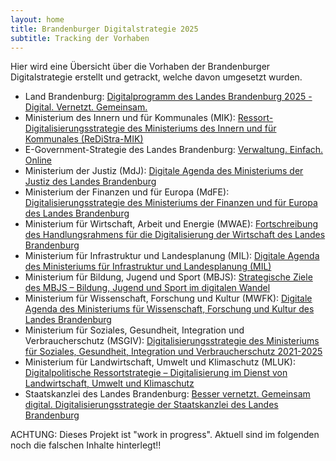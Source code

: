 ```yaml
---
layout: home
title: Brandenburger Digitalstrategie 2025
subtitle: Tracking der Vorhaben
---
```


Hier wird eine Übersicht über die Vorhaben der Brandenburger Digitalstrategie erstellt und getrackt, welche davon umgesetzt wurden.

* Land Brandenburg: [Digitalprogramm des Landes Brandenburg 2025 - Digital. Vernetzt. Gemeinsam.](https://digitalesbb.de/wp-content/uploads/2021/12/211214_dp25_Konsultationsfassung.pdf)
* Ministerium des Innern und für Kommunales (MIK): [Ressort-Digitalisierungsstrategie des Ministeriums des Innern und für Kommunales (ReDiStra-MIK)](https://digitalesbb.de/wp-content/uploads/2021/10/20211020_MIK_Digitalisierungsstrategie_V1_0_1.pdf)
* E-Government-Strategie des Landes Brandenburg: [Verwaltung. Einfach. Online](https://digitalesbb.de/wp-content/uploads/2021/09/20210921_eGovStrategie_LandBB.pdf)
* Ministerium der Justiz (MdJ): [Digitale Agenda des Ministeriums der Justiz des Landes Brandenburg](#)
* Ministerium der Finanzen und für Europa (MdFE): [Digitalisierungsstrategie des Ministeriums der Finanzen und für Europa des Landes Brandenburg](https://digitalesbb.de/wp-content/uploads/2021/10/398-21-MIL-Digitale-Agenda-MIL-Strategie.pdf)
* Ministerium für Wirtschaft, Arbeit und Energie (MWAE): [Fortschreibung des Handlungsrahmens für die Digitalisierung der Wirtschaft des Landes Brandenburg](#)
* Ministerium für Infrastruktur und Landesplanung (MIL): [Digitale Agenda des Ministeriums für Infrastruktur und Landesplanung (MIL)](https://digitalesbb.de/wp-content/uploads/2021/10/398-21-MIL-Digitale-Agenda-MIL-Strategie.pdf)
* Ministerium für Bildung, Jugend und Sport (MBJS): [Strategische Ziele des MBJS – Bildung, Jugend und Sport im digitalen Wandel](#)
* Ministerium für Wissenschaft, Forschung und Kultur (MWFK): [Digitale Agenda des Ministeriums für Wissenschaft, Forschung und Kultur des Landes Brandenburg](https://mwfk.brandenburg.de/sixcms/media.php/9/MWFK_digitaleAgenda.pdf)
* Ministerium für Soziales, Gesundheit, Integration und Verbraucherschutz (MSGIV): [Digitalisierungsstrategie des Ministeriums für Soziales, Gesundheit, Integration und Verbraucherschutz 2021-2025](https://digitalesbb.de/wp-content/uploads/2021/10/Digitalisierungsstrategie_MSGIV_2021_2025.pdf)
* Ministerium für Landwirtschaft, Umwelt und Klimaschutz (MLUK): [Digitalpolitische Ressortstrategie – Digitalisierung im Dienst von Landwirtschaft, Umwelt und Klimaschutz](https://digitalesbb.de/wp-content/uploads/2021/11/05a_Digitalpolitische-Ressortstrategie-des-MLUK-1.pdf)
* Staatskanzlei des Landes Brandenburg: [Besser vernetzt. Gemeinsam digital. Digitalisierungsstrategie der Staatskanzlei des Landes Brandenburg](https://digitalesbb.de/wp-content/uploads/2021/09/210617_Digitalisierungsstrategie-der-Stk_Veroeffentlichung-210907.pdf)

ACHTUNG: Dieses Projekt ist "work in progress". Aktuell sind im folgenden noch die falschen Inhalte hinterlegt!!
